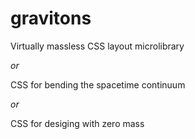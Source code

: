 # gravitons

Virtually massless CSS layout microlibrary

_or_

CSS for bending the spacetime continuum

_or_

CSS for desiging with zero mass

